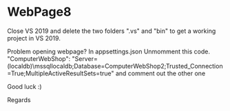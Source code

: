 # WebPage8

Close VS 2019 and delete the two folders ".vs" and "bin" to get a working project in VS 2019.

Problem opening webpage?
In appsettings.json
Unmomment this code.
"ComputerWebShop": "Server=(localdb)\\mssqllocaldb;Database=ComputerWebShop2;Trusted_Connection=True;MultipleActiveResultSets=true"
and comment out the other one

Good luck  :)


Regards 
